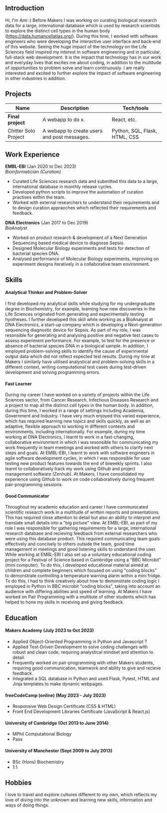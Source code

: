 ## Introduction

Hi, I'm Ami :) Before Makers I was working on curating biological research data for a large, international database which is used by research scientists to explore the distinct cell types in the human body (https://data.humancellatlas.org/). During this time, I worked with software engineers who were developing the interactive user interface and back-end of this website. Seeing the huge impact of the technology on the Life Sciences field inspired my interest in software engineering and in particular, full-stack web development. It is the impact that technology has in our work and everyday lives that excites me about coding, in addition to the multitude of opportunities to problem solve and learn continuously. I am really interested and excited to further explore the impact of software engineering in other industries in addition.

## Projects

| Name                         | Description                                | Tech/tools                    |
| ---------------------------- | ------------------------------------------ | ------------------------------|
| **Final project**            | A webapp to do x.                          | React, etc.                   |
| Chitter Solo Project         | A webapp to create users and post messages.| Python, SQL, Flask, HTML, CSS |

## Work Experience

**EMBL-EBI** (Jan 2020 to Dec 2023)  
_Bioinformatician (Curation)_

- Curated Life Sciences research data and submitted this data to a large, international database in monthly release cycles.
- Developed python scripts to improve the automation of curation practises within the team.
- Worked with external researchers to understand their requirements and to design curation appraoches which reflected their requirements and feedback.

**DNA Electronics** (Jan 2017 to Dec 2019)  
_BioAnalyst_

- Worked on product research & development of a Next Generation Sequencing based medical device to diagnose Sepsis.
- Designed Molecular Biology experiments and tests for detection of bacterial species DNA.
- Analysed performance of Molecular Biology experiments, improving on experiment designs iteratively in a collaborative team environment.
  
## Skills

#### Analytical Thinker and Problem-Solver
I first developed my analytical skills while studying for my undergraduate degree in Biochemistry, for example, learning how new discoveries in the Life Sciences originated from generating and experimentally testing hyotheses. I further developed this skill while working as a BioAnalyst at DNA Electronics, a start-up company which is developing a Next-generation sequencing diagnostic device for Sepsis. As part of my role, I was resonsible for generating and analysing positive and negative test cases to assess experiment performance. For example, to test for the presence or absence of bacterial species DNA in a biological sample. In addition, I employed problem-solving skills to identify the cause of experimental output data which did not reflect expected test results. During my time at Makers I similarly have utilised analystical and problem-solving skills in a different context, writing computational test cases during test-driven development and solving programming errors.

#### Fast Learner
During my career I have worked on a variety of projects within the Life Sciences sector, from Cancer Research, Infectious Diseases Research and a project to map all the distinct cell types in the human body. In addition, during this time, I worked in a range of settings including Academia, Government and Industry. I have very much enjoyed this varied experience, which has required learning new topics and skills quickly, as well as an adaptive, flexible approach to working in different contexts and environments, including internationally. For example, during my time working at DNA Electronics, I learnt to work in a fast-changing, collaborative environment in which I was resonsible for communicating my work frequently in team meetings and worked with others to clarify next steps and goals. At EMBL-EBI, I learnt to work with software engineers in agile software development cycles, in which I was responsible for user testing new product features towards the end of biweekly sprints. I also learnt to collaboratively track my work using Github and project management software (Zenhub). At Makers, I have consolidated my experience using Github to work on code collaboratively during frequent pair-programming sessions.

#### Good Communicator
Throughout my academic education and career I have communicated scientific research work in a multitude of written reports and presentations. This has required close attention to detail but also an ability to interpret and translate small details into a "big picture" view. At EMBL-EBI, as part of my role I was responsible for gathering requirements for a large, international research database and recieving feedback from external researchers who were using this database product. This required communicating team goals effectively and concisely to others outside the team, good time management in meetings and good listening skills to understand the user. While working at EMBL-EBI I also set up a voluntary educational coding project for a Festival of Science based in Cambridge using a "BBC Microbit" (mini computer). To do this, I developed educational material aimed at children and complete beginners which focused on using "coding blocks" to demonstrate controlling a temperature warning alarm within a mini fridge. To do this, I had to think creatively about how to demonstrate coding logic I employed in Python in BBC microbit "coding blocks", taking into account an audience with differing abilities and speed of learning. At Makers I have worked on Pair Programming with a multitute of other students which has helped to hone my skills in receiving and giving feedback.

## Education

#### Makers Academy (July 2023 to Oct 2023)
- Applied Object-Oriented Programming in Python and Javascript ?
- Applied Test-Driven Development to solve coding challenges with robust and clean code, requiring analystical mindset and attention to detail.
- Frequently worked on pair-programming with other Makers students, requiring good communication, teamwork and ability to give and recieve feedback.
- Integrated a SQL database in Python and used Flask, Pytest, HTML and Jinja templates to make dynamic webpages.

#### freeCodeCamp (online) (May 2023 - July 2023)
- Responsive Web Design Certificate (CSS & HTML)
- Front End Development Libraries Certificate (JavaScript & React.js)

#### University of Cambridge (Oct 2013 to June 2014)
- MPhil Computational Biology
- Pass

#### University of Manchester (Sept 2009 to July 2013)
- BSc (Hons) Biochemistry
- 1:1

## Hobbies

I love to travel and explore cultures different to my own, which reflects my love of diving into the unknown and learning new skills, information and ways of doing things.
